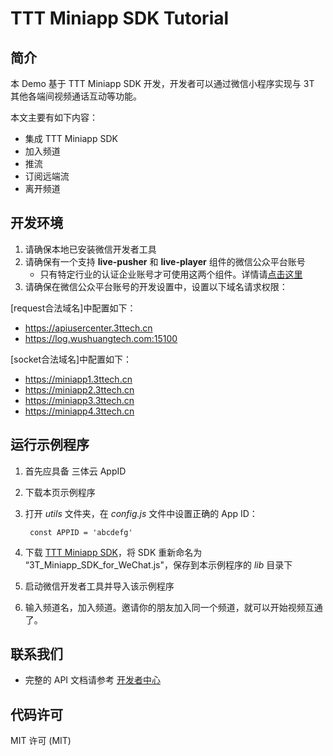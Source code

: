# TTT Miniapp SDK Tutorial

## 简介

本 Demo 基于 TTT Miniapp SDK 开发，开发者可以通过微信小程序实现与 3T 其他各端间视频通话互动等功能。

本文主要有如下内容：

* 集成 TTT Miniapp SDK
* 加入频道
* 推流
* 订阅远端流
* 离开频道

## 开发环境

1. 请确保本地已安装微信开发者工具
2. 请确保有一个支持 **live-pusher** 和 **live-player** 组件的微信公众平台账号
   * 只有特定行业的认证企业账号才可使用这两个组件。详情请[点击这里](https://developers.weixin.qq.com/miniprogram/dev/component/live-player.html)
3. 请确保在微信公众平台账号的开发设置中，设置以下域名请求权限：

[request合法域名]中配置如下：
 * https://apiusercenter.3ttech.cn
 * https://log.wushuangtech.com:15100

[socket合法域名]中配置如下：
 * https://miniapp1.3ttech.cn
 * https://miniapp2.3ttech.cn
 * https://miniapp3.3ttech.cn
 * https://miniapp4.3ttech.cn

## 运行示例程序
 
1. 首先应具备 三体云 AppID
2. 下载本页示例程序
3. 打开 *utils* 文件夹，在 *config.js* 文件中设置正确的 App ID：

    	const APPID = 'abcdefg'
    	
4. 下载 [TTT Miniapp SDK](https://xxx.3ttech.cn/downloads)，将 SDK 重新命名为 “3T_Miniapp_SDK_for_WeChat.js"，保存到本示例程序的 *lib* 目录下
5. 启动微信开发者工具并导入该示例程序
6. 输入频道名，加入频道。邀请你的朋友加入同一个频道，就可以开始视频互通了。

## 联系我们

* 完整的 API 文档请参考 [开发者中心](https://3ttech.cn/index.php?menu=115&type=MiniApp)

## 代码许可

MIT 许可 (MIT)
